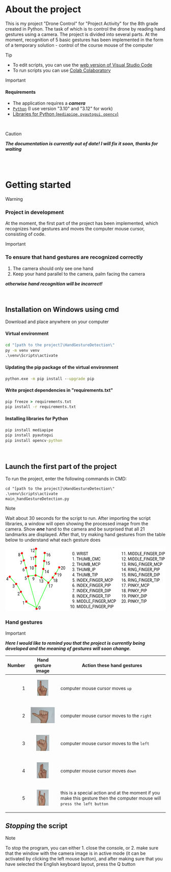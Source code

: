 # About the project

This is my project "Drone Control" for "Project Activity" for the 8th grade created in Python. The task of which is to control the drone by reading hand gestures using a camera. The project is divided into several parts. At the moment, recognition of 5 basic gestures has been implemented in the form of a temporary solution - control of the course mouse of the computer
<br>

> [!TIP]
> - To edit scripts, you can use the [web version of Visual Studio Code](https://vscode.dev/)
> - To run scripts you can use [Colab Colaboratory](https://colab.research.google.com/)

> [!IMPORTANT]
> #### Requirements
>
>
> -  The application requires a ***camera***
> - [`Python`](https://www.python.org/downloads/) (I use version "3.10" and "3.12" for work)
> - [Libraries for Python (`mediapipe`, `pyautogui`, `opencv`)](#installation-on-windows-using-cmd)

<br>

>[!CAUTION]
> ***The documentation is currently out of date! I will fix it soon, thanks for waiting***

<br><br>




# Getting started



>[!WARNING]
>### Рroject in development
> At the moment, the first part of the project has been implemented, which recognizes hand gestures and moves the computer mouse cursor, consisting of code.

>[!IMPORTANT]
>### To ensure that hand gestures are recognized correctly<br>
  > 1. The camera should only see one hand<br>
  > 2. Keep your hand parallel to the camera, palm facing the camera<br>
>
> ***otherwise hand recognition will be incorrect!***
>

<br>

## Installation on Windows using cmd
  Download and place anywhere on your computer

  #### Virtual environment
  ```cmd
  cd "[path to the project]\HandGestureDetection\"
  py -m venv venv
  .\venv\Scripts\activate
  ```

  #### Updating the pip package of the virtual environment
  ```cmd
  python.exe -m pip install --upgrade pip
  ```
  
  #### Write project dependencies in "requirements.txt"
  ```cmd
  pip freeze > requirements.txt
  pip install -r requirements.txt
  ```
  #### Installing libraries for Python
  ```cmd
  pip install mediapipe
  pip install pyautogui
  pip install opencv-python
  ```
<br>

## Launch the first part of the project
To run the project, enter the following commands in CMD:
```
cd "[path to the project]\HandGestureDetection\"
.\venv\Scripts\activate
main_handGestureDetection.py
```
> [!NOTE]
> Wait about 30 seconds for the script to run.
> After importing the script libraries, a window will open showing the processed image from the camera. Show ***one*** hand to the camera and be surprised that all 21 landmarks are displayed.
> After that, try making hand gestures from the table below to understand what each gesture does

<p align="center"><img src=".\images\hand_landmarks_002.png" height="200em"/></p>

### Hand gestures
> [!IMPORTANT]
> ***Here I would like to remind you that the project is currently being developed and the meaning of gestures will soon change.***

| Number |                Hand gesture image                      | Action these hand gestures |
|-------:|--------------------------------------------------------|----------------------------|
|       1| <p align="center"><img src=".\images\handGesture_1st_up.jpg" height="50em"/></p>| computer mouse cursor moves `up`|
|       2| <p align="center"><img src=".\images\handGesture_2nd_right.jpg" height="50em"/></p>|  computer mouse cursor moves to the `right`|
|       3| <p align="center"><img src=".\images\handGesture_3rd_left.jpg" height="50em"/></p>|  computer mouse cursor moves to the `left`
|       4| <p align="center"><img src=".\images\handGesture_4th_down.jpg" height="50em"/></p>|  computer mouse cursor moves `down`|
|       5| <p align="center"><img src=".\images\handGesture_5th_specialAction.jpg" height="50em"/></p>|  this is a special action and at the moment if you make this gesture then the computer mouse will `press the left button`|

## ***Stopping*** the script

> [!NOTE]
> To stop the program, you can either 1. close the console, or 2. make sure that the window with the camera image is in active mode (it can be activated by clicking the left mouse button), and after making sure that you have selected the English keyboard layout, press the Q button


